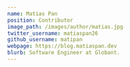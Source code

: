 ```yaml
---
name: Matias Pan
position: Contributor
image_path: /images/author/matias.jpg
twitter_username: matiaspan26
github_username: matipan
webpage: https://blog.matiaspan.dev
blurb: Software Engineer at Globant.
---
```


